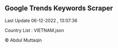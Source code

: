 

## Google Trends Keywords Scraper 
 
Last Update 06-12-2022 , 13:07:36

Country List :
VIETNAM.json



© Abdul Muttaqin 

